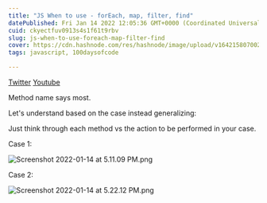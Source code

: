 ```yaml
---
title: "JS When to use - forEach, map, filter, find"
datePublished: Fri Jan 14 2022 12:05:36 GMT+0000 (Coordinated Universal Time)
cuid: ckyectfuv0913s4s1f61t9rbv
slug: js-when-to-use-foreach-map-filter-find
cover: https://cdn.hashnode.com/res/hashnode/image/upload/v1642158070029/tZaYu2SZq.png
tags: javascript, 100daysofcode

---
```


[Twitter](https://twitter.com/urstrulyvishwak/status/1481960819055562752?s=20)  [Youtube](https://youtu.be/yaiXsjT0Y7g)  

Method name says most.

Let's understand based on the case instead generalizing:

Just think through each method vs the action to be performed in your case.

Case 1: 

![Screenshot 2022-01-14 at 5.11.09 PM.png](https://cdn.hashnode.com/res/hashnode/image/upload/v1642161149175/5H8LBmG4S.png)

Case 2:

![Screenshot 2022-01-14 at 5.22.12 PM.png](https://cdn.hashnode.com/res/hashnode/image/upload/v1642161155412/WFpGczvhN.png)

